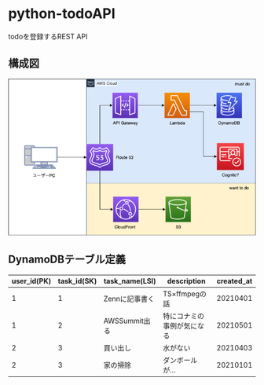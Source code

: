 # python-todoAPI
todoを登録するREST API

## 構成図
![](https://raw.githubusercontent.com/mini-hiori/python-todoAPI/main/docs/architecture.png)

## DynamoDBテーブル定義

| user_id(PK) | task_id(SK) | task_name(LSI) | description | created_at | 
| ---- | ---- | ---- | ---- | ---- |
| 1 | 1 | Zennに記事書く | TS×ffmpegの話 | 20210401 | 
| 1 | 2 | AWSSummit出る | 特にコナミの事例が気になる | 20210501 |
| 2 | 3 | 買い出し | 水がない | 20210403 | 
| 2 | 3 | 家の掃除 | ダンボールが… | 20210101 | 